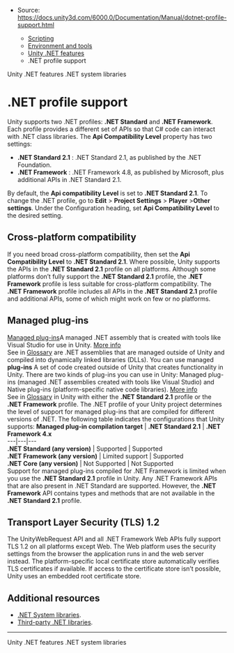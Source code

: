 * Source: https://docs.unity3d.com/6000.0/Documentation/Manual/dotnet-profile-support.html

  * [Scripting](https://docs.unity3d.com/6000.0/Documentation/Manual/scripting.html)
  * [Environment and tools](https://docs.unity3d.com/6000.0/Documentation/Manual/environment-and-tools.html)
  * [Unity .NET features](https://docs.unity3d.com/6000.0/Documentation/Manual/overview-of-dot-net-in-unity.html)
  * .NET profile support


[](https://docs.unity3d.com/6000.0/Documentation/Manual/overview-of-dot-net-in-unity.html)
Unity .NET features
[](https://docs.unity3d.com/6000.0/Documentation/Manual/dotnet-system-libraries.html)
.NET system libraries
# .NET profile support
Unity supports two .NET profiles: **.NET Standard** and **.NET Framework**. Each profile provides a different set of APIs so that C# code can interact with .NET class libraries. The **Api Compatibility Level** property has two settings:
  * **.NET Standard 2.1** : .NET Standard 2.1, as published by the .NET Foundation.
  * **.NET Framework** : .NET Framework 4.8, as published by Microsoft, plus additional APIs in .NET Standard 2.1.


By default, the **Api compatibility Level** is set to **.NET Standard 2.1**. To change the .NET profile, go to **Edit** > **Project Settings** > **Player** >**Other settings**. Under the Configuration heading, set **Api Compatibility Level** to the desired setting.
## Cross-platform compatibility
If you need broad cross-platform compatibility, then set the **Api Compatibility Level** to **.NET Standard 2.1**. Where possible, Unity supports the APIs in the **.NET Standard 2.1** profile on all platforms. Although some platforms don’t fully support the **.NET Standard 2.1** profile, the **.NET Framework** profile is less suitable for cross-platform compatibility. The **.NET Framework** profile includes all APIs in the **.NET Standard 2.1** profile and additional APIs, some of which might work on few or no platforms.
## Managed plug-ins
[Managed plug-ins](https://docs.unity3d.com/6000.0/Documentation/Manual/plug-ins-managed.html)A managed .NET assembly that is created with tools like Visual Studio for use in Unity. [More info](https://docs.unity3d.com/6000.0/Documentation/Manual/plug-ins.html)  
See in [Glossary](https://docs.unity3d.com/6000.0/Documentation/Manual/Glossary.html#Managedplug-in) are .NET assemblies that are managed outside of Unity and compiled into dynamically linked libraries (DLLs). You can use managed **plug-ins** A set of code created outside of Unity that creates functionality in Unity. There are two kinds of plug-ins you can use in Unity: Managed plug-ins (managed .NET assemblies created with tools like Visual Studio) and Native plug-ins (platform-specific native code libraries). [More info](https://docs.unity3d.com/6000.0/Documentation/Manual/plug-ins.html)  
See in [Glossary](https://docs.unity3d.com/6000.0/Documentation/Manual/Glossary.html#Plug-in) in Unity with either the **.NET Standard 2.1** profile or the **.NET Framework** profile. The .NET profile of your Unity project determines the level of support for managed plug-ins that are compiled for different versions of .NET. The following table indicates the configurations that Unity supports:
**Managed plug-in compilation target** | **.NET Standard 2.1** | **.NET Framework 4.x**  
---|---|---  
**.NET Standard (any version)** | Supported | Supported  
**.NET Framework (any version)** | Limited support | Supported  
**.NET Core (any version)** | Not Supported | Not Supported  
Support for managed plug-ins compiled for .NET Framework is limited when you use the **.NET Standard 2.1** profile in Unity. Any .NET Framework APIs that are also present in .NET Standard are supported. However, the **.NET Framework** API contains types and methods that are not available in the **.NET Standard 2.1** profile.
## Transport Layer Security (TLS) 1.2
The UnityWebRequest API and all .NET Framework Web APIs fully support TLS 1.2 on all platforms except Web. The Web platform uses the security settings from the browser the application runs in and the web server instead. The platform-specific local certificate store automatically verifies TLS certificates if available. If access to the certificate store isn’t possible, Unity uses an embedded root certificate store.
## Additional resources
  * [.NET System libraries](https://docs.unity3d.com/6000.0/Documentation/Manual/dotnet-system-libraries.html).
  * [Third-party .NET libraries](https://docs.unity3d.com/6000.0/Documentation/Manual/dotnet-third-party-libraries.html).


* * *
[](https://docs.unity3d.com/6000.0/Documentation/Manual/overview-of-dot-net-in-unity.html)
Unity .NET features
[](https://docs.unity3d.com/6000.0/Documentation/Manual/dotnet-system-libraries.html)
.NET system libraries
